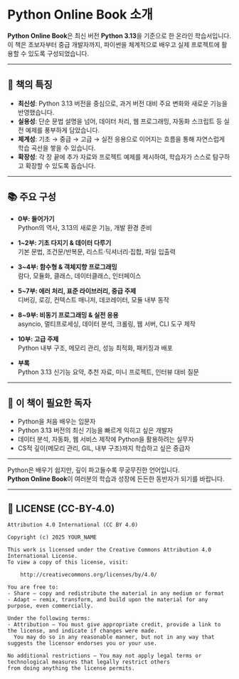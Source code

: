 # Python Online Book 소개

**Python Online Book**은 최신 버전 **Python 3.13**을 기준으로 한 온라인 학습서입니다.  
이 책은 초보자부터 중급 개발자까지, 파이썬을 체계적으로 배우고 실제 프로젝트에 활용할 수 있도록 구성되었습니다.  

---

## 📖 책의 특징

- **최신성**: Python 3.13 버전을 중심으로, 과거 버전 대비 주요 변화와 새로운 기능을 반영했습니다.  
- **실용성**: 단순 문법 설명을 넘어, 데이터 처리, 웹 프로그래밍, 자동화 스크립트 등 실전 예제를 풍부하게 담았습니다.  
- **체계성**: 기초 → 중급 → 고급 → 실전 응용으로 이어지는 흐름을 통해 자연스럽게 학습 곡선을 쌓을 수 있습니다.  
- **확장성**: 각 장 끝에 추가 자료와 프로젝트 예제를 제시하여, 학습자가 스스로 탐구하고 확장할 수 있도록 돕습니다.  

---

## 📚 주요 구성

- **0부: 들어가기**  
  Python의 역사, 3.13의 새로운 기능, 개발 환경 준비  

- **1~2부: 기초 다지기 & 데이터 다루기**  
  기본 문법, 조건문/반복문, 리스트·딕셔너리·집합, 파일 입출력  

- **3~4부: 함수형 & 객체지향 프로그래밍**  
  람다, 모듈화, 클래스, 데이터클래스, 인터페이스  

- **5~7부: 에러 처리, 표준 라이브러리, 중급 주제**  
  디버깅, 로깅, 컨텍스트 매니저, 데코레이터, 모듈 내부 동작  

- **8~9부: 비동기 프로그래밍 & 실전 응용**  
  asyncio, 멀티프로세싱, 데이터 분석, 크롤링, 웹 서버, CLI 도구 제작  

- **10부: 고급 주제**  
  Python 내부 구조, 메모리 관리, 성능 최적화, 패키징과 배포  

- **부록**  
  Python 3.13 신기능 요약, 추천 자료, 미니 프로젝트, 인터뷰 대비 질문  

---

## 🎯 이 책이 필요한 독자

- Python을 처음 배우는 입문자  
- Python 3.13 버전의 최신 기능을 빠르게 익히고 싶은 개발자  
- 데이터 분석, 자동화, 웹 서비스 제작에 Python을 활용하려는 실무자  
- CS적 깊이(메모리 관리, GIL, 내부 구조)까지 학습하고 싶은 중급자  

---

Python은 배우기 쉽지만, 깊이 파고들수록 무궁무진한 언어입니다.  
**Python Online Book**이 여러분의 학습과 성장에 든든한 동반자가 되기를 바랍니다.

---

## 📄 LICENSE (CC-BY-4.0)

```text
Attribution 4.0 International (CC BY 4.0)

Copyright (c) 2025 YOUR_NAME

This work is licensed under the Creative Commons Attribution 4.0 International License.
To view a copy of this license, visit:

    http://creativecommons.org/licenses/by/4.0/

You are free to:
- Share — copy and redistribute the material in any medium or format
- Adapt — remix, transform, and build upon the material for any purpose, even commercially.

Under the following terms:
- Attribution — You must give appropriate credit, provide a link to the license, and indicate if changes were made.
  You may do so in any reasonable manner, but not in any way that suggests the licensor endorses you or your use.

No additional restrictions — You may not apply legal terms or technological measures that legally restrict others
from doing anything the license permits.
```
